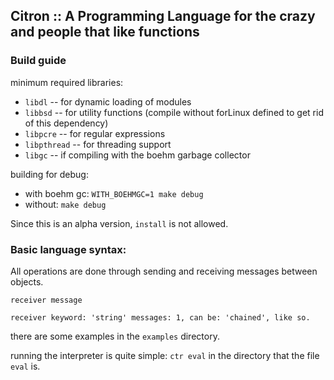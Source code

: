 ## Citron :: A Programming Language for the crazy and people that like functions

### Build guide
minimum required libraries:
* `libdl`   -- for dynamic loading of modules
* `libbsd`  -- for utility functions (compile without forLinux defined to get rid of this dependency)
* `libpcre` -- for regular expressions
* `libpthread` -- for threading support
* `libgc` -- if compiling with the boehm garbage collector

building for debug:

+ with boehm gc: `WITH_BOEHMGC=1 make debug`
+ without: `make debug`

Since this is an alpha version, `install` is not allowed.

### Basic language syntax:
All operations are done through sending and receiving messages between objects.

`receiver message`

`receiver keyword: 'string' messages: 1, can be: 'chained', like so.`

there are some examples in the `examples` directory.

running the interpreter is quite simple: `ctr eval` in the directory that the file `eval` is.
